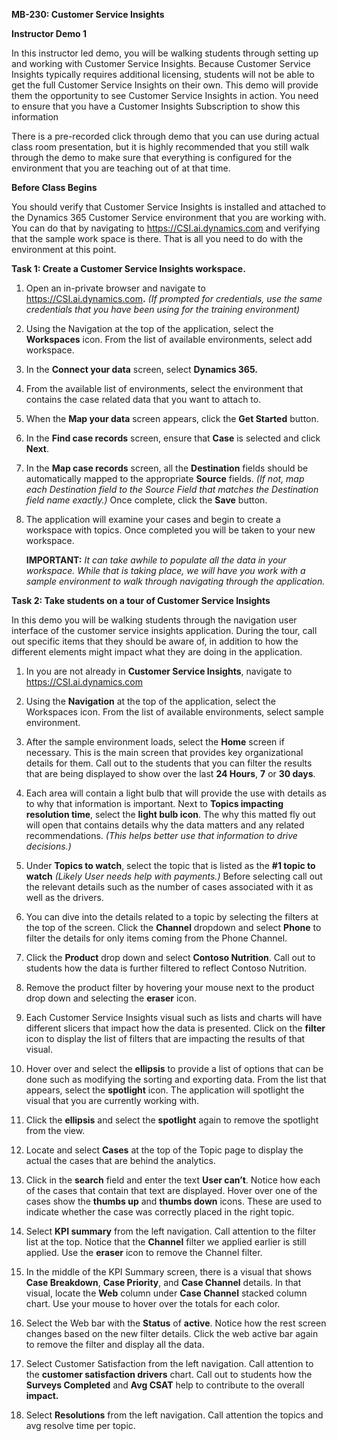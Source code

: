 **MB-230: Customer Service Insights**

**Instructor Demo 1**

In this instructor led demo, you will be walking students through setting up and
working with Customer Service Insights. Because Customer Service Insights
typically requires additional licensing, students will not be able to get the
full Customer Service Insights on their own. This demo will provide them the
opportunity to see Customer Service Insights in action. You need to ensure that
you have a Customer Insights Subscription to show this information

There is a pre-recorded click through demo that you can use during actual class
room presentation, but it is highly recommended that you still walk through the
demo to make sure that everything is configured for the environment that you are
teaching out of at that time.

**Before Class Begins**

You should verify that Customer Service Insights is installed and attached to
the Dynamics 365 Customer Service environment that you are working with. You can
do that by navigating to <https://CSI.ai.dynamics.com> and verifying that the
sample work space is there. That is all you need to do with the environment at
this point.

**Task 1: Create a Customer Service Insights workspace.**

1.  Open an in-private browser and navigate to
    <https://CSI.ai.dynamics.com>**.** *(If prompted for credentials, use the
    same credentials that you have been using for the training environment)*

2.  Using the Navigation at the top of the application, select the
    **Workspaces** icon. From the list of available environments, select add
    workspace.

3.  In the **Connect your data** screen, select **Dynamics 365.**

4.  From the available list of environments, select the environment that
    contains the case related data that you want to attach to.

5.  When the **Map your data** screen appears, click the **Get Started** button.

6.  In the **Find case records** screen, ensure that **Case** is selected and
    click **Next**.

7.  In the **Map case records** screen, all the **Destination** fields should be
    automatically mapped to the appropriate **Source** fields. *(If not, map
    each Destination field to the Source Field that matches the Destination
    field name exactly.)* Once complete, click the **Save** button.

8.  The application will examine your cases and begin to create a workspace with
    topics. Once completed you will be taken to your new workspace.

    **IMPORTANT:** *It can take awhile to populate all the data in your
    workspace. While that is taking place, we will have you work with a sample
    environment to walk through navigating through the application.*

**Task 2: Take students on a tour of Customer Service Insights**

In this demo you will be walking students through the navigation user interface
of the customer service insights application. During the tour, call out specific
items that they should be aware of, in addition to how the different elements
might impact what they are doing in the application.

1.  In you are not already in **Customer Service Insights**, navigate to
    <https://CSI.ai.dynamics.com>

2.  Using the **Navigation** at the top of the application, select the
    Workspaces icon. From the list of available environments, select sample
    environment.

3.  After the sample environment loads, select the **Home** screen if necessary.
    This is the main screen that provides key organizational details for them.
    Call out to the students that you can filter the results that are being
    displayed to show over the last **24 Hours**, **7** or **30 days**.

4.  Each area will contain a light bulb that will provide the use with details
    as to why that information is important. Next to **Topics impacting
    resolution time**, select the **light bulb icon**. The why this matted fly
    out will open that contains details why the data matters and any related
    recommendations. *(This helps better use that information to drive
    decisions.)*

5.  Under **Topics to watch**, select the topic that is listed as the **\#1
    topic to watch** *(Likely User needs help with payments.)* Before selecting
    call out the relevant details such as the number of cases associated with it
    as well as the drivers.

6.  You can dive into the details related to a topic by selecting the filters at
    the top of the screen. Click the **Channel** dropdown and select **Phone**
    to filter the details for only items coming from the Phone Channel.

7.  Click the **Product** drop down and select **Contoso Nutrition**. Call out
    to students how the data is further filtered to reflect Contoso Nutrition.

8.  Remove the product filter by hovering your mouse next to the product drop
    down and selecting the **eraser** icon.

9.  Each Customer Service Insights visual such as lists and charts will have
    different slicers that impact how the data is presented. Click on the
    **filter** icon to display the list of filters that are impacting the
    results of that visual.

10. Hover over and select the **ellipsis** to provide a list of options that can
    be done such as modifying the sorting and exporting data. From the list that
    appears, select the **spotlight** icon. The application will spotlight the
    visual that you are currently working with.

11. Click the **ellipsis** and select the **spotlight** again to remove the
    spotlight from the view.

12. Locate and select **Cases** at the top of the Topic page to display the
    actual the cases that are behind the analytics.

13. Click in the **search** field and enter the text **User can’t**. Notice how
    each of the cases that contain that text are displayed. Hover over one of
    the cases show the **thumbs up** and **thumbs down** icons. These are used
    to indicate whether the case was correctly placed in the right topic.

14. Select **KPI summary** from the left navigation. Call attention to the
    filter list at the top. Notice that the **Channel** filter we applied
    earlier is still applied. Use the **eraser** icon to remove the Channel
    filter.

15. In the middle of the KPI Summary screen, there is a visual that shows **Case
    Breakdown**, **Case Priority**, and **Case Channel** details. In that
    visual, locate the **Web** column under **Case Channel** stacked column
    chart. Use your mouse to hover over the totals for each color.

16. Select the Web bar with the **Status** of **active**. Notice how the rest
    screen changes based on the new filter details. Click the web active bar
    again to remove the filter and display all the data.

17. Select Customer Satisfaction from the left navigation. Call attention to the
    **customer satisfaction drivers** chart. Call out to students how the
    **Surveys Completed** and **Avg CSAT** help to contribute to the overall
    **impact.**

18. Select **Resolutions** from the left navigation. Call attention the topics
    and avg resolve time per topic.
